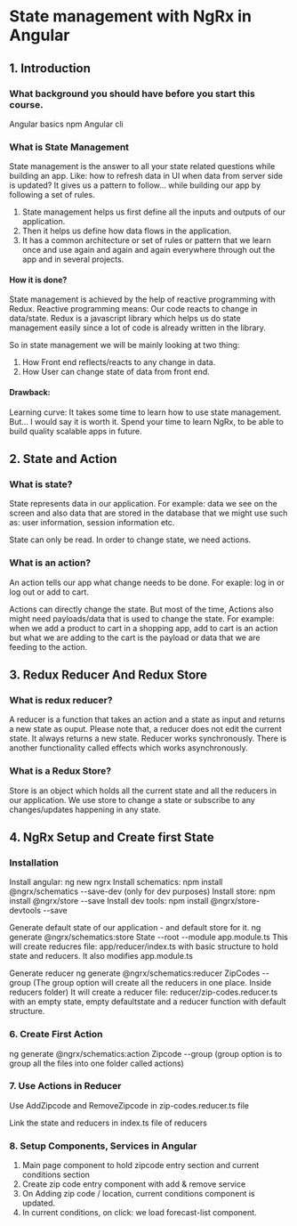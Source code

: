 # State management with NgRx in Angular

## 1. Introduction 

### What background you should have before you start this course.
Angular basics
npm 
Angular cli

### What is State Management
State management is the answer to all your state related questions while building an app. Like: how to refresh data in UI when data from server side is updated?
It gives us a pattern to follow... while building our app by following a set of rules. 

1. State management helps us first define all the inputs and outputs of our application. 
2. Then it helps us define how data flows in the application. 
3. It has a common architecture or set of rules or pattern that we learn once and use again and again and again everywhere through out the app and in several projects.

#### How it is done?
State management is achieved by the help of reactive programming with Redux. Reactive programming means: Our code reacts to change in data/state. Redux is a javascript library which helps us do state management easily since a lot of code is already written in the library.

So in state management we will be mainly looking at two thing:
1. How Front end reflects/reacts to any change in data.
2. How User can change state of data from front end.

#### Drawback:
Learning curve: It takes some time to learn how to use state management. But... I would say it is worth it. Spend your time to learn NgRx, to be able to build quality scalable apps in future.

## 2. State and Action

### What is state?
State represents data in our application. For example: data we see on the screen and also data that are stored in the database that we might use such as: user information, session information etc.

State can only be read. In order to change state, we need actions.

### What is an action?
An action tells our app what change needs to be done. For exaple: log in or log out or add to cart.

Actions can directly change the state. But most of the time, Actions also might need payloads/data that is used to change the state. For example: when we add a product to cart in a shopping app, add to cart is an action but what we are adding to the cart is the payload or data that we are feeding to the action.

## 3. Redux Reducer And Redux Store

### What is redux reducer?
A reducer is a function that takes an action and a state as input and returns a new state as ouput. Please note that, a reducer does not edit the current state. It always returns a new state. Reducer works synchronously. There is another functionality called effects which works asynchronously.

### What is a Redux Store?
Store is an object which holds all the current state and all the reducers in our application. We use store to change a state or subscribe to any changes/updates happening in any state.

## 4. NgRx Setup and Create first State

### Installation
Install angular: ng new ngrx
Install schematics: npm install @ngrx/schematics --save-dev (only for dev purposes)
Install store: npm install @ngrx/store --save
Install dev tools: npm install @ngrx/store-devtools --save

Generate default state of our application - and default store for it.
ng generate @ngrx/schematics:store State --root --module app.module.ts
This will create reducres file: app/reducer/index.ts with basic structure to hold state and reducers. It also modifies app.module.ts

Generate reducer
ng generate @ngrx/schematics:reducer ZipCodes --group (The group option will create all the reducers in one place. Inside reducers folder)
It will create a reducer file: reducer/zip-codes.reducer.ts with an empty state, empty defaultstate and a reducer function with default structure.

### 6. Create First Action
ng generate @ngrx/schematics:action Zipcode --group (group option is to group all the files into one folder called actions)

### 7. Use Actions in Reducer
Use AddZipcode and RemoveZipcode in zip-codes.reducer.ts file

Link the state and reducers in index.ts file of reducers

### 8. Setup Components, Services in Angular
1. Main page component to hold zipcode entry section and current conditions section
2. Create zip code entry component with add & remove service
3. On Adding zip code / location, current conditions component is updated.
4. In current conditions, on click: we load forecast-list component.